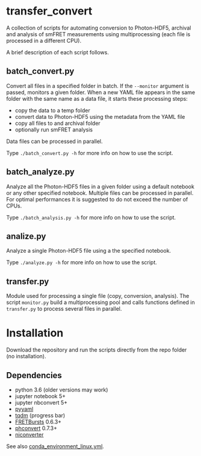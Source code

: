 # transfer_convert

A collection of scripts for automating conversion to Photon-HDF5,
archival and analysis of smFRET measurements using multiprocessing (each file
is processed in a different CPU).

A brief description of each script follows.

## batch_convert.py

Convert all files in a specified folder in batch.
If the `--monitor` argument is passed, monitors a given folder.
When a new YAML file appears in the same folder with the same name as
a data file, it starts these processing steps:

- copy the data to a temp folder
- convert data to Photon-HDF5 using the metadata from the YAML file
- copy all files to and archival folder
- optionally run smFRET analysis

Data files can be processed in parallel.

Type `./batch_convert.py -h` for more info on how to use the script.

## batch_analyze.py

Analyze all the Photon-HDF5 files in a given folder using a default notebook
or any other specified notebook. Multiple files can be processed in parallel.
For optimal performances it is suggested to do not exceed the number of CPUs.

Type `./batch_analysis.py -h` for more info on how to use the script.

## analize.py

Analyze a single Photon-HDF5 file using a the specified notebook.

Type `./analyze.py -h` for more info on how to use the script.


## transfer.py

Module used for processing a single file (copy, conversion, analysis).
The script `monitor.py` build a multiprocessing pool and calls functions
defined in `transfer.py` to process several files in parallel.

# Installation

Download the repository and run the scripts directly from the repo folder
(no installation).

## Dependencies

- python 3.6 (older versions may work)
- jupyter notebook 5+
- jupyter nbconvert 5+
- [pyyaml](http://pyyaml.org/)
- [tqdm](https://github.com/tqdm/tqdm) (progress bar)
- [FRETBursts](http://tritemio.github.io/FRETBursts/) 0.6.3+
- [phconvert](https://photon-hdf5.github.io/phconvert/) 0.7.3+
- [niconverter](https://github.com/tritemio/niconverter/tree/master)

See also [conda_environment_linux.yml](https://github.com/tritemio/transfer_convert/blob/master/conda_environment_linux.yml).
